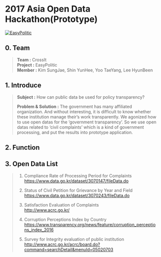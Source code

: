# 2017 Asia Open Data Hackathon(Prototype)


[![EasyPolitic](https://github.com/PuzzleLeaf/Hackathon/blob/master/img/youtube.PNG)](https://www.youtube.com/watch?v=MgGlH5tvWJY)


## 0. Team
>  **Team :** CrossIt<br>
> **Project :** EasyPolitic<br>
> **Member :** Kim SungJae, Shin YunHee, Yoo TaeYang, Lee HyunBeen<br>

## 1. Introduce

>**Subject :**  How can public data be used for policy transparency?<br>
>
>**Problem & Solution :**  The government has many affiliated organization. And without interesting, it is difficult to know whether these institution manage their’s work transparently. We agonized how to use open datas for the ‘government transparency’. So we use open datas related to ‘civil complaints’ which is a kind of government processing, and put the results into prototype application.<br>


## 2. Function

## 3. Open Data List

> 1. Compliance Rate of Processing Period for Complaints<br>
https://www.data.go.kr/dataset/3070147/fileData.do<br>
>
>2. Status of Civil Petition for Grievance by Year and Field<br>
https://www.data.go.kr/dataset/3070243/fileData.do<br>
>
>3. Satisfaction Evaluation of Complaints <br>
http://www.acrc.go.kr/<br>
>
>4. Corruption Perceptions Index by Country<br>
https://www.transparency.org/news/feature/corruption_perceptions_index_2016<br>
>
>5. Survey for Integrity evaluation of public institution<br>
http://www.acrc.go.kr/acrc/board.do?command=searchDetail&menuId=05020703<br>
